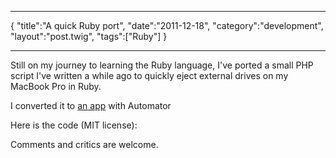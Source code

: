 ***
{
    "title":"A quick Ruby port",
    "date":"2011-12-18",
    "category":"development",
    "layout":"post.twig",
    "tags":["Ruby"]
}
***

Still on my journey to learning the Ruby language, I've ported a small PHP script I've written a while ago to quickly eject external drives on my MacBook Pro in Ruby.

I converted it to [an app](/uploads/usb_eject.app.zip) with Automator

Here is the code (MIT license):
<script src="https://gist.github.com/1492740.js?file=usb_eject.rb"></script>
Comments and critics are welcome.
